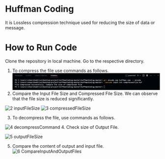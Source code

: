 # Huffman Coding
It is Lossless compression technique used for reducing the size of data or message.
# How to Run Code
Clone the repository in local machine.
Go to the respective directory.
1. To compress the file use commands as follows.
![1 compressCmd](https://github.com/rohanchinchkar/Huffman-_Coding/blob/main/HuffmanCoding-master/steps/1.compressCMD.png)
2. Compare the Input File Size and Compressed File Size.
We can observe that the file size is reduced significantly.

![2 inputFileSize](https://github.com/sahilotari/HuffmanCoding/assets/85446273/4947b0b9-206a-4a4f-b368-091df45eb248)
![3 compressedFileSize](https://github.com/sahilotari/HuffmanCoding/assets/85446273/c03d20b7-1492-403a-be64-8cbe2428a7c0)

3. To decompress the file, use commands as follows.

![4 decompressCommand](https://github.com/sahilotari/HuffmanCoding/assets/85446273/18bfc81d-ef88-42ad-94a4-512ea0812092)
4. Check size of Output File.

![5 outputFileSize](https://github.com/sahilotari/HuffmanCoding/assets/85446273/dcb247db-cbd2-410e-8139-9eddf67b8393)

5. Compare the content of output and input file.
![6 CompareInputAndOutputFiles](https://github.com/sahilotari/HuffmanCoding/assets/85446273/04f8f50a-f51b-44bf-8b59-7166f75070d6)
